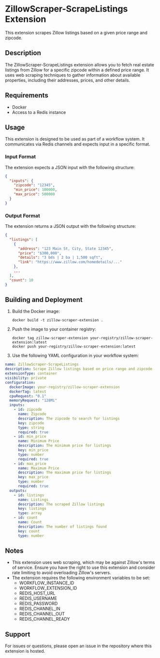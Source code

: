 # ZillowScraper-ScrapeListings Extension

This extension scrapes Zillow listings based on a given price range and zipcode.

## Description

The ZillowScraper-ScrapeListings extension allows you to fetch real estate listings from Zillow for a specific zipcode within a defined price range. It uses web scraping techniques to gather information about available properties, including their addresses, prices, and other details.

## Requirements

- Docker
- Access to a Redis instance

## Usage

This extension is designed to be used as part of a workflow system. It communicates via Redis channels and expects input in a specific format.

### Input Format

The extension expects a JSON input with the following structure:

```json
{
  "inputs": {
    "zipcode": "12345",
    "min_price": 100000,
    "max_price": 500000
  }
}
```

### Output Format

The extension returns a JSON output with the following structure:

```json
{
  "listings": [
    {
      "address": "123 Main St, City, State 12345",
      "price": "$300,000",
      "details": "3 bds | 2 ba | 1,500 sqft",
      "link": "https://www.zillow.com/homedetails/..."
    },
    ...
  ],
  "count": 10
}
```

## Building and Deployment

1. Build the Docker image:
   ```
   docker build -t zillow-scraper-extension .
   ```

2. Push the image to your container registry:
   ```
   docker tag zillow-scraper-extension your-registry/zillow-scraper-extension:latest
   docker push your-registry/zillow-scraper-extension:latest
   ```

3. Use the following YAML configuration in your workflow system:

```yaml
name: ZillowScraper-ScrapeListings
description: Scrape Zillow listings based on price range and zipcode
extensionType: container
visibility: private
configuration:
  dockerImage: your-registry/zillow-scraper-extension
  dockerTag: latest
  cpuRequest: "0.1"
  memoryRequest: "128Mi"
  inputs:
    - id: zipcode
      name: Zipcode
      description: The zipcode to search for listings
      key: zipcode
      type: string
      required: true
    - id: min_price
      name: Minimum Price
      description: The minimum price for listings
      key: min_price
      type: number
      required: true
    - id: max_price
      name: Maximum Price
      description: The maximum price for listings
      key: max_price
      type: number
      required: true
  outputs:
    - id: listings
      name: Listings
      description: The scraped Zillow listings
      key: listings
      type: array
    - id: count
      name: Count
      description: The number of listings found
      key: count
      type: number
```

## Notes

- This extension uses web scraping, which may be against Zillow's terms of service. Ensure you have the right to use this extension and consider rate limiting to avoid overloading Zillow's servers.
- The extension requires the following environment variables to be set:
  - WORKFLOW_INSTANCE_ID
  - WORKFLOW_EXTENSION_ID
  - REDIS_HOST_URL
  - REDIS_USERNAME
  - REDIS_PASSWORD
  - REDIS_CHANNEL_IN
  - REDIS_CHANNEL_OUT
  - REDIS_CHANNEL_READY

## Support

For issues or questions, please open an issue in the repository where this extension is hosted.